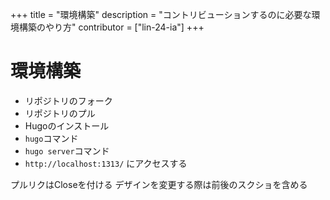 +++
title = "環境構築"
description = "コントリビューションするのに必要な環境構築のやり方"
contributor = ["lin-24-ia"]
+++

# 環境構築

- リポジトリのフォーク
- リポジトリのプル
- Hugoのインストール
- `hugo`コマンド
- `hugo server`コマンド
- `http://localhost:1313/` にアクセスする

プルリクはCloseを付ける
デザインを変更する際は前後のスクショを含める